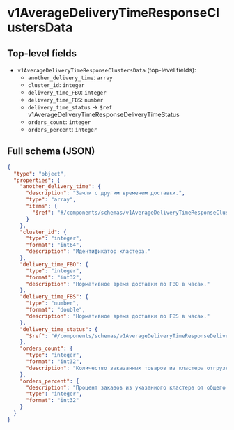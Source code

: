 # v1AverageDeliveryTimeResponseClustersData

## Top-level fields
- `v1AverageDeliveryTimeResponseClustersData` (top-level fields):
  - `another_delivery_time`: `array`
  - `cluster_id`: `integer`
  - `delivery_time_FBO`: `integer`
  - `delivery_time_FBS`: `number`
  - `delivery_time_status` → `$ref` v1AverageDeliveryTimeResponseDeliveryTimeStatus
  - `orders_count`: `integer`
  - `orders_percent`: `integer`

## Full schema (JSON)
```json
{
  "type": "object",
  "properties": {
    "another_delivery_time": {
      "description": "Зачли с другим временем доставки.",
      "type": "array",
      "items": {
        "$ref": "#/components/schemas/v1AverageDeliveryTimeResponseClustersDataAmnesty"
      }
    },
    "cluster_id": {
      "type": "integer",
      "format": "int64",
      "description": "Идентификатор кластера."
    },
    "delivery_time_FBO": {
      "type": "integer",
      "format": "int32",
      "description": "Нормативное время доставки по FBO в часах."
    },
    "delivery_time_FBS": {
      "type": "number",
      "format": "double",
      "description": "Нормативное время доставки по FBS в часах."
    },
    "delivery_time_status": {
      "$ref": "#/components/schemas/v1AverageDeliveryTimeResponseDeliveryTimeStatus"
    },
    "orders_count": {
      "type": "integer",
      "format": "int32",
      "description": "Количество заказанных товаров из кластера отгрузки."
    },
    "orders_percent": {
      "description": "Процент заказов из указанного кластера от общего количества заказов по всем кластерам отгрузки.",
      "type": "integer",
      "format": "int32"
    }
  }
}
```
